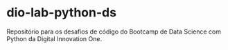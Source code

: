 # dio-lab-python-ds
Repositório para os desafios de código do Bootcamp de Data Science com Python da Digital Innovation One.
